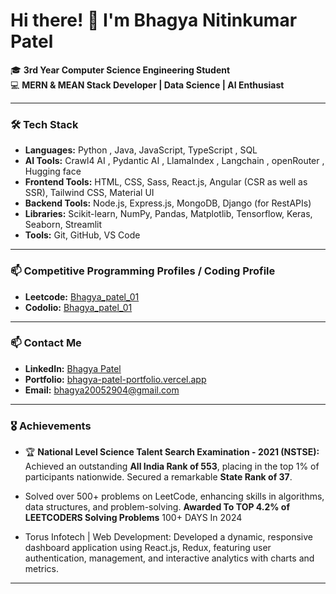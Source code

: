 # Hi there! 👋 I'm Bhagya Nitinkumar Patel

🎓 **3rd Year Computer Science Engineering Student**  
💻 **MERN & MEAN Stack Developer | Data Science | AI Enthusiast**

---

### 🛠️ **Tech Stack**
- **Languages:** Python , Java, JavaScript, TypeScript , SQL
- **AI Tools:**  Crawl4 AI , Pydantic AI , LlamaIndex , Langchain , openRouter , Hugging face
- **Frontend Tools:** HTML, CSS, Sass, React.js, Angular (CSR as well as SSR), Tailwind CSS, Material UI
- **Backend Tools:** Node.js, Express.js, MongoDB, Django (for RestAPIs) 
- **Libraries:** Scikit-learn, NumPy, Pandas, Matplotlib, Tensorflow, Keras, Seaborn, Streamlit 
- **Tools:** Git, GitHub, VS Code

---

### 📫 **Competitive Programming Profiles / Coding Profile**
- **Leetcode:** [Bhagya_patel_01](https://leetcode.com/u/Bhagya_patel_01/)
- **Codolio:** [Bhagya_patel_01](https://codolio.com/profile/Bhagya_patel_01)

---

### 📫 **Contact Me**
- **LinkedIn:** [Bhagya Patel](https://www.linkedin.com/in/bhagyapatel/)
- **Portfolio:** [bhagya-patel-portfolio.vercel.app](https://bhagya-patel-portfolio.vercel.app/)
- **Email:** [bhagya20052904@gmail.com](mailto:bhagya20052904@gmail.com)

---

### 🎖️ **Achievements**
- 🏆 **National Level Science Talent Search Examination - 2021 (NSTSE):** Achieved an outstanding **All India Rank of 553**, placing in the top 1% of participants nationwide. Secured a remarkable **State Rank of 37**.
 
- Solved over 500+ problems on LeetCode, enhancing skills in algorithms, data structures, and problem-solving. **Awarded To TOP 4.2% of LEETCODERS Solving Problems** 100+ DAYS In 2024
   
- Torus Infotech | Web Development: Developed a dynamic, responsive dashboard application using React.js, Redux, featuring user authentication, management, and interactive analytics with charts and metrics.

---

